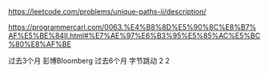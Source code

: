 https://leetcode.com/problems/unique-paths-ii/description/


https://programmercarl.com/0063.%E4%B8%8D%E5%90%8C%E8%B7%AF%E5%BE%84II.html#%E7%AE%97%E6%B3%95%E5%85%AC%E5%BC%80%E8%AF%BE


过去3个月
彭博Bloomberg
过去6个月
字节跳动
2
2
